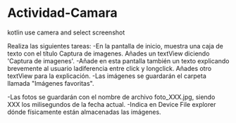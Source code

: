 # Actividad-Camara
kotlin use camera and select screenshot

Realiza las siguientes tareas:
-En la pantalla de inicio, muestra una caja de texto con el título Captura de imagenes.
Añades un textView diciendo 'Captura de imagenes'.
-Añade en esta pantalla también un texto explicando brevemente al usuario ladiferencia entre click y longclick.
Añades otro textView para la explicación.
-Las imágenes se guardarán el carpeta llamada "Imágenes favoritas".

-Las fotos se guardarán con el nombre de archivo foto_XXX.jpg, siendo XXX los milisegundos de la fecha actual.
-Indica en Device File explorer dónde físicamente están almacenadas las imágenes.
